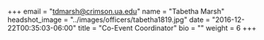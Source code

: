 +++
email = "tdmarsh@crimson.ua.edu"
name = "Tabetha Marsh"
headshot_image = "../images/officers/tabetha1819.jpg"
date = "2016-12-22T00:35:03-06:00"
title = "Co-Event Coordinator"
bio = ""
weight = 6
+++
